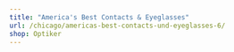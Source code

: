 ```yaml
---
title: "America's Best Contacts & Eyeglasses"
url: /chicago/americas-best-contacts-und-eyeglasses-6/
shop: Optiker
---
```

